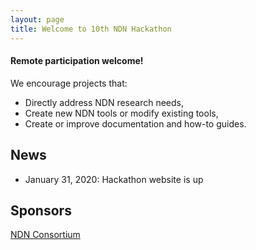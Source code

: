 ```yaml
---
layout: page
title: Welcome to 10th NDN Hackathon
---
```


#### **Remote participation welcome!**

We encourage projects that:

 - Directly address NDN research needs,
 - Create new NDN tools or modify existing tools,
 - Create or improve documentation and how-to guides.

## News

- January 31, 2020: Hackathon website is up

## Sponsors

[NDN Consortium](https://named-data.net/consortium/)
